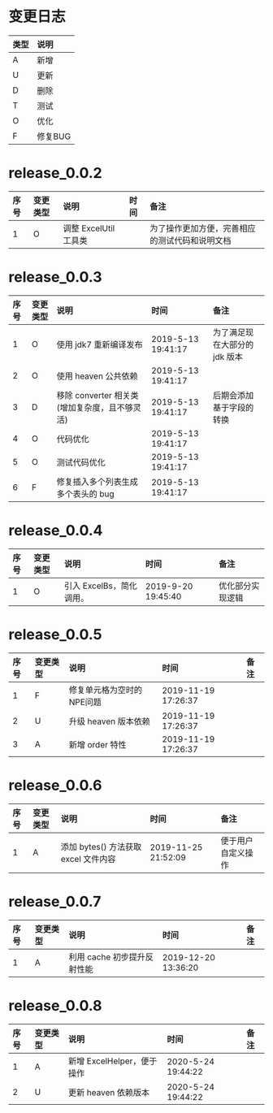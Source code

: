 # 变更日志

| 类型 | 说明 |
|:----|:----|
| A | 新增 |
| U | 更新 |
| D | 删除 |
| T | 测试 |
| O | 优化 |
| F | 修复BUG |

# release_0.0.2

| 序号 | 变更类型 | 说明 | 时间 | 备注 |
|:---|:---|:---|:---|:--|
|  1 | O | 调整 ExcelUtil 工具类 | | 为了操作更加方便，完善相应的测试代码和说明文档 |

# release_0.0.3

| 序号 | 变更类型 | 说明 | 时间 | 备注 |
|:---|:---|:---|:---|:--|
|  1 | O | 使用 jdk7 重新编译发布 | 2019-5-13 19:41:17 | 为了满足现在大部分的 jdk 版本 |
|  2 | O | 使用 heaven 公共依赖 | 2019-5-13 19:41:17 | |
|  3 | D | 移除 converter 相关类(增加复杂度，且不够灵活) | 2019-5-13 19:41:17 | 后期会添加基于字段的转换 |
|  4 | O | 代码优化 | 2019-5-13 19:41:17 | |
|  5 | O | 测试代码优化 | 2019-5-13 19:41:17 | |
|  6 | F | 修复插入多个列表生成多个表头的 bug | 2019-5-13 19:41:17 | |


# release_0.0.4

| 序号 | 变更类型 | 说明 | 时间 | 备注 |
|:---|:---|:---|:---|:--|
|  1 | O | 引入 ExcelBs，简化调用。 | 2019-9-20 19:45:40 | 优化部分实现逻辑 |

# release_0.0.5

| 序号 | 变更类型 | 说明 | 时间 | 备注 |
|:---|:---|:---|:---|:--|
|  1 | F | 修复单元格为空时的NPE问题 | 2019-11-19 17:26:37 | |
|  2 | U | 升级 heaven 版本依赖 | 2019-11-19 17:26:37 | |
|  3 | A | 新增 order 特性 | 2019-11-19 17:26:37 | |

# release_0.0.6

| 序号 | 变更类型 | 说明 | 时间 | 备注 |
|:---|:---|:---|:---|:--|
|  1 | A | 添加 bytes() 方法获取 excel 文件内容  | 2019-11-25 21:52:09 | 便于用户自定义操作 |

# release_0.0.7

| 序号 | 变更类型 | 说明 | 时间 | 备注 |
|:---|:---|:---|:---|:--|
|  1 | A | 利用 cache 初步提升反射性能  | 2019-12-20 13:36:20 | |

# release_0.0.8

| 序号 | 变更类型 | 说明 | 时间 | 备注 |
|:---|:---|:---|:---|:--|
|  1 | A | 新增 ExcelHelper，便于操作  | 2020-5-24 19:44:22 | |
|  2 | U | 更新 heaven 依赖版本  | 2020-5-24 19:44:22 | |